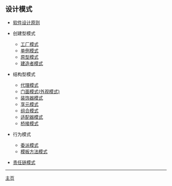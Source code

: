 ## 设计模式

*   [软件设计原则](软件设计原则.md)

*   创建型模式

    -   [工厂模式](工厂模式.md)
    -   [单例模式](单例模式.md)
    -   [原型模式](原型模式.md)
    -   [建造者模式](建造者模式.md)

*   结构型模式

    -   [代理模式](代理模式.md)
    -   [门面模式(外观模式)](门面模式.md)
    -   [装饰器模式](装饰器模式.md)
    -   [享元模式](享元模式.md)
    -   [组合模式](组合模式.md)
    -   [适配器模式](适配器模式.md)
    -   [桥接模式](桥接模式.md)

* 行为模式

    - [委派模式](委派模式.md)
    - [模板方法模式](模板方法模式.md)

*   [责任链模式](责任链模式.md)

---

[主页](../../../../)
